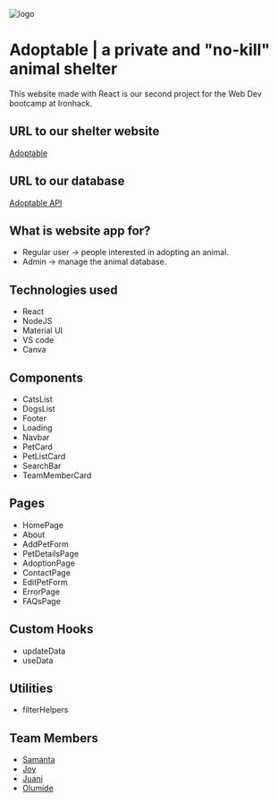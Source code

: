 ![logo](https://i.ibb.co/6wVBxch/logo.png)

# Adoptable | a private and "no-kill" animal shelter

This website made with React is our second project for the Web Dev bootcamp at Ironhack. 

## URL to our shelter website 

[Adoptable](https://samanta-scavassa.github.io/adoptable/)

## URL to our database

[Adoptable API](https://adoptable.adaptable.app/)

## What is website app for?

- Regular user -> people interested in adopting an animal.
- Admin -> manage the animal database.

## Technologies used

- React
- NodeJS
- Material UI 
- VS code
- Canva

## Components
- CatsList 
- DogsList
- Footer
- Loading
- Navbar
- PetCard
- PetListCard
- SearchBar
- TeamMemberCard

## Pages
- HomePage
- About
- AddPetForm
- PetDetailsPage 
- AdoptionPage
- ContactPage
- EditPetForm
- ErrorPage 
- FAQsPage

## Custom Hooks 
- updateData
- useData

## Utilities
- filterHelpers

## Team Members

-  [Samanta](https://github.com/samanta-scavassa)
-  [Joy](https://github.com/TinyjoyTW)
-  [Juani](https://github.com/juanisolis1111)
-  [Olumide](https://github.com/Wence88)
